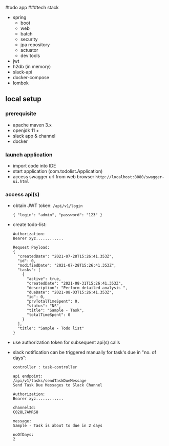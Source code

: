 #todo app
###tech stack
- spring 
    - boot 
    - web
    - batch 
    - security
    - jpa repository
    - actuator
    - dev tools
- jwt 
- h2db (in memory)
- slack-api
- docker-compose
- lombok

## local setup
### prerequisite 
- apache maven 3.x
- openjdk 11 +
- slack app & channel
- docker

### launch application
- import code into IDE
- start application (com.todolist.Application)
- access swagger url from web browser
   `http://localhost:8080/swagger-ui.html`
   
### access api(s)
- obtain JWT token:
    ``/api/v1/login``
    
    ``{
        "login": "admin",
        "password": "123"
      }``

- create todo-list:
    ````
    Authorization: 
    Bearer xyz............
    
    Request Payload:
    {
      "createdDate": "2021-07-28T15:26:41.353Z",
      "id": 0,
      "modifiedDate": "2021-07-28T15:26:41.353Z",
      "tasks": [
        {
          "active": true,
          "createdDate": "2021-08-31T15:26:41.353Z",
          "description": "Perform detailed analysis ",
          "dueDate": "2021-08-03T15:26:41.353Z",
          "id": 0,
          "prvTotalTimeSpent": 0,
          "status": "NS",
          "title": "Sample - Task",
          "totalTimeSpent": 0
        }
      ],
      "title": "Sample - Todo list"
    }
  
    ````
- use authorization token for subsequent api(s) calls

- slack notification can be triggered manually for task's due in "no. of days": 
    ````
    controller : task-controller

    api endpoint: 
    /api/v1/tasks/sendTaskDueMessage
    Send Task Due Messages to Slack Channel
    
    Authorization: 
    Bearer xyz............
  
    channelId:
    C028L7AMRS8
  
    message:
    Sample - Task is about to due in 2 days 
        
    noOfDays:
    2
  
    ````
